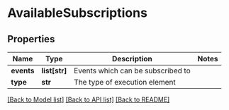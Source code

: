 # AvailableSubscriptions

## Properties
Name | Type | Description | Notes
------------ | ------------- | ------------- | -------------
**events** | **list[str]** | Events which can be subscribed to | 
**type** | **str** | The type of execution element | 

[[Back to Model list]](../README.md#documentation-for-models) [[Back to API list]](../README.md#documentation-for-api-endpoints) [[Back to README]](../README.md)


